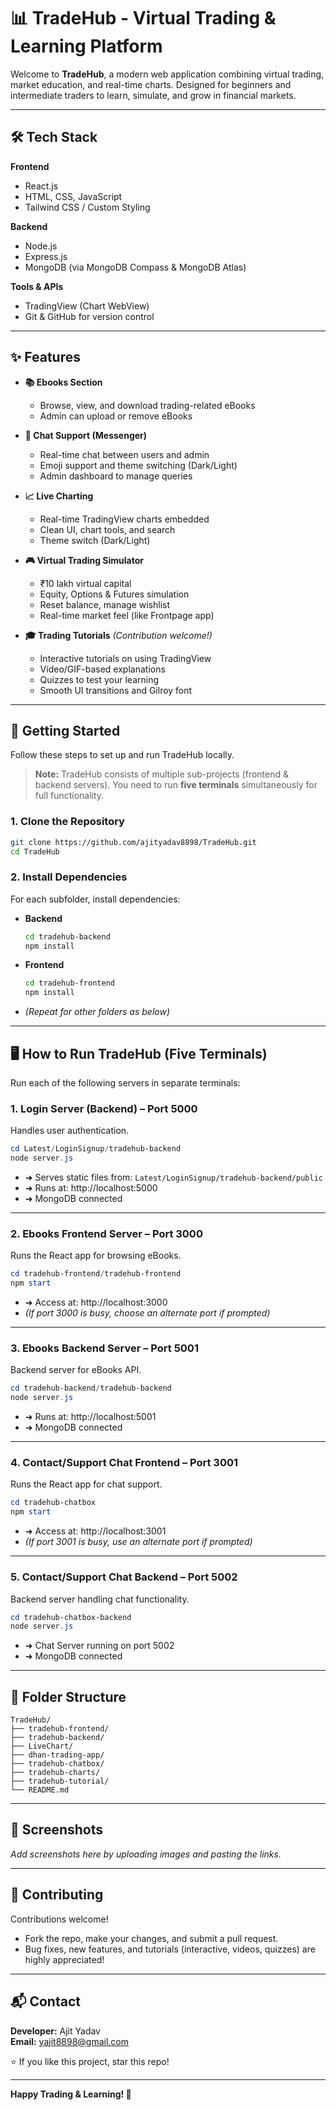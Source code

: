 

# 📊 TradeHub - Virtual Trading & Learning Platform

Welcome to **TradeHub**, a modern web application combining virtual trading, market education, and real-time charts. Designed for beginners and intermediate traders to learn, simulate, and grow in financial markets.

***

## 🛠️ Tech Stack

**Frontend**  
- React.js  
- HTML, CSS, JavaScript  
- Tailwind CSS / Custom Styling  

**Backend**  
- Node.js  
- Express.js  
- MongoDB (via MongoDB Compass & MongoDB Atlas)  

**Tools & APIs**  
- TradingView (Chart WebView)  
- Git & GitHub for version control  

***

## ✨ Features

- **📚 Ebooks Section**  
  - Browse, view, and download trading-related eBooks  
  - Admin can upload or remove eBooks

- **💬 Chat Support (Messenger)**  
  - Real-time chat between users and admin  
  - Emoji support and theme switching (Dark/Light)  
  - Admin dashboard to manage queries

- **📈 Live Charting**  
  - Real-time TradingView charts embedded  
  - Clean UI, chart tools, and search  
  - Theme switch (Dark/Light)

- **🎮 Virtual Trading Simulator**  
  - ₹10 lakh virtual capital  
  - Equity, Options & Futures simulation  
  - Reset balance, manage wishlist  
  - Real-time market feel (like Frontpage app)

- **🎓 Trading Tutorials** *(Contribution welcome!)*  
  - Interactive tutorials on using TradingView  
  - Video/GIF-based explanations  
  - Quizzes to test your learning  
  - Smooth UI transitions and Gilroy font

***

## 🚀 Getting Started

Follow these steps to set up and run TradeHub locally.

> **Note:** TradeHub consists of multiple sub-projects (frontend & backend servers). You need to run **five terminals** simultaneously for full functionality.

### 1. Clone the Repository

```bash
git clone https://github.com/ajityadav8898/TradeHub.git
cd TradeHub
```

### 2. Install Dependencies

For each subfolder, install dependencies:

- **Backend**
  ```bash
  cd tradehub-backend
  npm install
  ```
- **Frontend**
  ```bash
  cd tradehub-frontend
  npm install
  ```
- *(Repeat for other folders as below)*

***

## 🖥️ How to Run TradeHub (Five Terminals)

Run each of the following servers in separate terminals:

### **1. Login Server (Backend) – Port 5000**

Handles user authentication.

```powershell
cd Latest/LoginSignup/tradehub-backend
node server.js
```
- ➜ Serves static files from: `Latest/LoginSignup/tradehub-backend/public`
- ➜ Runs at: http://localhost:5000
- ➜ MongoDB connected

***

### **2. Ebooks Frontend Server – Port 3000**

Runs the React app for browsing eBooks.

```powershell
cd tradehub-frontend/tradehub-frontend
npm start
```
- ➜ Access at: http://localhost:3000  
- *(If port 3000 is busy, choose an alternate port if prompted)*

***

### **3. Ebooks Backend Server – Port 5001**

Backend server for eBooks API.

```powershell
cd tradehub-backend/tradehub-backend
node server.js
```
- ➜ Runs at: http://localhost:5001  
- ➜ MongoDB connected

***

### **4. Contact/Support Chat Frontend – Port 3001**

Runs the React app for chat support.

```powershell
cd tradehub-chatbox
npm start
```
- ➜ Access at: http://localhost:3001  
- *(If port 3001 is busy, use an alternate port if prompted)*

***

### **5. Contact/Support Chat Backend – Port 5002**

Backend server handling chat functionality.

```powershell
cd tradehub-chatbox-backend
node server.js
```
- ➜ Chat Server running on port 5002  
- ➜ MongoDB connected

***

## 📂 Folder Structure

```
TradeHub/
├── tradehub-frontend/
├── tradehub-backend/
├── LiveChart/
├── dhan-trading-app/
├── tradehub-chatbox/
├── tradehub-charts/
├── tradehub-tutorial/
└── README.md
```

***

## 📸 Screenshots

*Add screenshots here by uploading images and pasting the links.*

***

## 🤝 Contributing

Contributions welcome!  
- Fork the repo, make your changes, and submit a pull request.  
- Bug fixes, new features, and tutorials (interactive, videos, quizzes) are highly appreciated!

***

## 📬 Contact

**Developer:** Ajit Yadav  
**Email:** yajit8898@gmail.com

⭐ If you like this project, star this repo!

***

**Happy Trading & Learning! 🚀**
